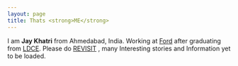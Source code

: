 ```yaml
---
layout: page
title: Thats <strong>ME</strong>
---
```



<p class="message">

  I am <strong>Jay Khatri</strong> from Ahmedabad, India. Working at <a href="http://www.ford.com">Ford</a> after graduating from <a href="http://www.ldceahd.org">LDCE</a>. Please do <a href="http://www.jkhatri.net">REVISIT</a> , many Interesting stories and Information yet to be loaded.
  
</p>

